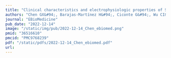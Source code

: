 ```yaml
---
title: "Clinical characteristics and electrophysiologic properties of SCN5A variants in fever-induced Brugada syndrome"
authors: "Chen GX&#94;, Barajas-Martínez H&#94;, Ciconte G&#94;, Wu CI&#94;, Monasky MM, Xia H, **Li B**, **Capra JA**, Guo K, Zhang ZH, Chen X, Yang B, Jiang H, Tse G, Mak CM, Aizawa Y, Gollob MH, Antzelevitch C, Wilde AAM&#53;, Pappone C&#35;, Hu D.&#35;&#42;"
journal: "EBioMedicine"
pub_date: "2022-12-14"
image: "/static/img/pub/2022-12-14_Chen_ebiomed.png"
pmid: "36516610"
pmcid: "PMC9768239"
pdf: "/static/pdfs/2022-12-14_Chen_ebiomed.pdf"
url: 
---
```

